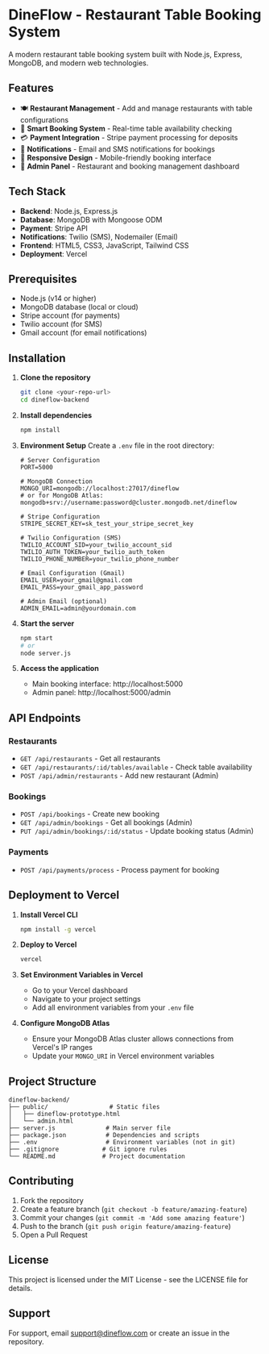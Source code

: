 # DineFlow - Restaurant Table Booking System

A modern restaurant table booking system built with Node.js, Express, MongoDB, and modern web technologies.

## Features

- 🍽️ **Restaurant Management** - Add and manage restaurants with table configurations
- 📅 **Smart Booking System** - Real-time table availability checking
- 💳 **Payment Integration** - Stripe payment processing for deposits
- 📧 **Notifications** - Email and SMS notifications for bookings
- 📱 **Responsive Design** - Mobile-friendly booking interface
- 🔧 **Admin Panel** - Restaurant and booking management dashboard

## Tech Stack

- **Backend**: Node.js, Express.js
- **Database**: MongoDB with Mongoose ODM
- **Payment**: Stripe API
- **Notifications**: Twilio (SMS), Nodemailer (Email)
- **Frontend**: HTML5, CSS3, JavaScript, Tailwind CSS
- **Deployment**: Vercel

## Prerequisites

- Node.js (v14 or higher)
- MongoDB database (local or cloud)
- Stripe account (for payments)
- Twilio account (for SMS)
- Gmail account (for email notifications)

## Installation

1. **Clone the repository**
   ```bash
   git clone <your-repo-url>
   cd dineflow-backend
   ```

2. **Install dependencies**
   ```bash
   npm install
   ```

3. **Environment Setup**
   Create a `.env` file in the root directory:
   ```env
   # Server Configuration
   PORT=5000
   
   # MongoDB Connection
   MONGO_URI=mongodb://localhost:27017/dineflow
   # or for MongoDB Atlas: mongodb+srv://username:password@cluster.mongodb.net/dineflow
   
   # Stripe Configuration
   STRIPE_SECRET_KEY=sk_test_your_stripe_secret_key
   
   # Twilio Configuration (SMS)
   TWILIO_ACCOUNT_SID=your_twilio_account_sid
   TWILIO_AUTH_TOKEN=your_twilio_auth_token
   TWILIO_PHONE_NUMBER=your_twilio_phone_number
   
   # Email Configuration (Gmail)
   EMAIL_USER=your_gmail@gmail.com
   EMAIL_PASS=your_gmail_app_password
   
   # Admin Email (optional)
   ADMIN_EMAIL=admin@yourdomain.com
   ```

4. **Start the server**
   ```bash
   npm start
   # or
   node server.js
   ```

5. **Access the application**
   - Main booking interface: http://localhost:5000
   - Admin panel: http://localhost:5000/admin

## API Endpoints

### Restaurants
- `GET /api/restaurants` - Get all restaurants
- `GET /api/restaurants/:id/tables/available` - Check table availability
- `POST /api/admin/restaurants` - Add new restaurant (Admin)

### Bookings
- `POST /api/bookings` - Create new booking
- `GET /api/admin/bookings` - Get all bookings (Admin)
- `PUT /api/admin/bookings/:id/status` - Update booking status (Admin)

### Payments
- `POST /api/payments/process` - Process payment for booking

## Deployment to Vercel

1. **Install Vercel CLI**
   ```bash
   npm install -g vercel
   ```

2. **Deploy to Vercel**
   ```bash
   vercel
   ```

3. **Set Environment Variables in Vercel**
   - Go to your Vercel dashboard
   - Navigate to your project settings
   - Add all environment variables from your `.env` file

4. **Configure MongoDB Atlas**
   - Ensure your MongoDB Atlas cluster allows connections from Vercel's IP ranges
   - Update your `MONGO_URI` in Vercel environment variables

## Project Structure

```
dineflow-backend/
├── public/                 # Static files
│   ├── dineflow-prototype.html
│   └── admin.html
├── server.js              # Main server file
├── package.json           # Dependencies and scripts
├── .env                   # Environment variables (not in git)
├── .gitignore            # Git ignore rules
└── README.md             # Project documentation
```

## Contributing

1. Fork the repository
2. Create a feature branch (`git checkout -b feature/amazing-feature`)
3. Commit your changes (`git commit -m 'Add some amazing feature'`)
4. Push to the branch (`git push origin feature/amazing-feature`)
5. Open a Pull Request

## License

This project is licensed under the MIT License - see the LICENSE file for details.

## Support

For support, email support@dineflow.com or create an issue in the repository. 